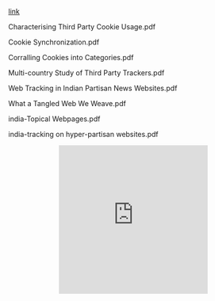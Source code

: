 
[link](https://raw.githack.com/Tracking-the-trackers/Tracking-the-trackers.github.io/main/PDFs/list.html)


<p>Characterising Third Party Cookie Usage.pdf</p>
<p>Cookie Synchronization.pdf</p>
<p>Corralling Cookies into Categories.pdf</p>
<p>Multi-country Study of Third Party Trackers.pdf</p>
<p>Web Tracking in Indian Partisan News Websites.pdf</p>
<p>What a Tangled Web We Weave.pdf</p>
<p>india-Topical Webpages.pdf</p>
<p>india-tracking on hyper-partisan websites.pdf</p>

<p>
    <div style="width:100%; height:350px;border:none;text-align:center">
		<iframe allowtransparency="yes" frameborder="0" width="300" height="300" src="https://raw.githack.com/Tracking-the-trackers/Tracking-the-trackers.github.io/main/PDFs/list.html"/>
	</div>
</p>
